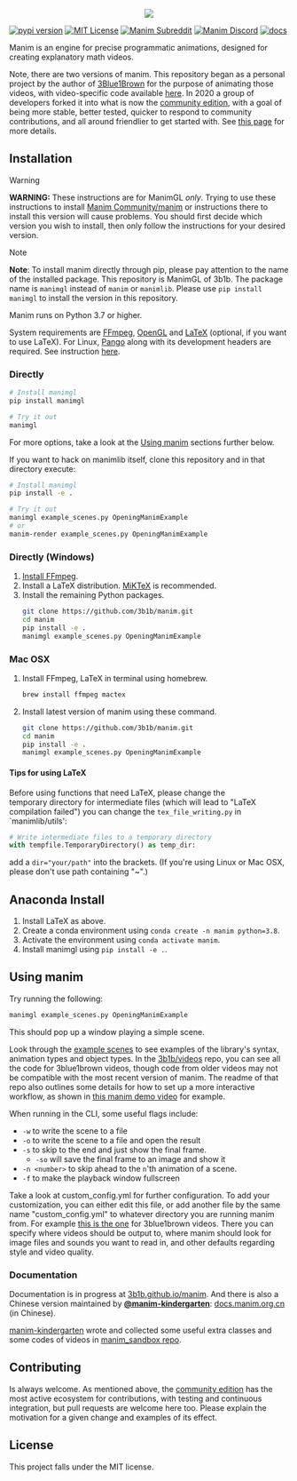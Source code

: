 <p align="center">
    <a href="https://github.com/3b1b/manim">
        <img src="https://raw.githubusercontent.com/3b1b/manim/master/logo/cropped.png">
    </a>
</p>

[![pypi version](https://img.shields.io/pypi/v/manimgl?logo=pypi)](https://pypi.org/project/manimgl/)
[![MIT License](https://img.shields.io/badge/license-MIT-blue.svg?style=flat)](http://choosealicense.com/licenses/mit/)
[![Manim Subreddit](https://img.shields.io/reddit/subreddit-subscribers/manim.svg?color=ff4301&label=reddit&logo=reddit)](https://www.reddit.com/r/manim/)
[![Manim Discord](https://img.shields.io/discord/581738731934056449.svg?label=discord&logo=discord)](https://discord.com/invite/bYCyhM9Kz2)
[![docs](https://github.com/3b1b/manim/workflows/docs/badge.svg)](https://3b1b.github.io/manim/)

Manim is an engine for precise programmatic animations, designed for creating explanatory math videos.

Note, there are two versions of manim.  This repository began as a personal project by the author of [3Blue1Brown](https://www.3blue1brown.com/) for the purpose of animating those videos, with video-specific code available [here](https://github.com/3b1b/videos).  In 2020 a group of developers forked it into what is now the [community edition](https://github.com/ManimCommunity/manim/), with a goal of being more stable, better tested, quicker to respond to community contributions, and all around friendlier to get started with. See [this page](https://docs.manim.community/en/stable/faq/installation.html#different-versions) for more details.

## Installation
> [!Warning]
> **WARNING:** These instructions are for ManimGL _only_. Trying to use these instructions to install [Manim Community/manim](https://github.com/ManimCommunity/manim) or instructions there to install this version will cause problems. You should first decide which version you wish to install, then only follow the instructions for your desired version.

> [!Note]
> **Note**: To install manim directly through pip, please pay attention to the name of the installed package. This repository is ManimGL of 3b1b. The package name is `manimgl` instead of `manim` or `manimlib`. Please use `pip install manimgl` to install the version in this repository.

Manim runs on Python 3.7 or higher.

System requirements are [FFmpeg](https://ffmpeg.org/), [OpenGL](https://www.opengl.org/) and [LaTeX](https://www.latex-project.org) (optional, if you want to use LaTeX).
For Linux, [Pango](https://pango.gnome.org) along with its development headers are required. See instruction [here](https://github.com/ManimCommunity/ManimPango#building).


### Directly

```sh
# Install manimgl
pip install manimgl

# Try it out
manimgl
```

For more options, take a look at the [Using manim](#using-manim) sections further below.

If you want to hack on manimlib itself, clone this repository and in that directory execute:

```sh
# Install manimgl
pip install -e .

# Try it out
manimgl example_scenes.py OpeningManimExample
# or
manim-render example_scenes.py OpeningManimExample
```

### Directly (Windows)

1. [Install FFmpeg](https://www.wikihow.com/Install-FFmpeg-on-Windows).
2. Install a LaTeX distribution. [MiKTeX](https://miktex.org/download) is recommended.
3. Install the remaining Python packages.
    ```sh
    git clone https://github.com/3b1b/manim.git
    cd manim
    pip install -e .
    manimgl example_scenes.py OpeningManimExample
    ```

### Mac OSX

1. Install FFmpeg, LaTeX in terminal using homebrew.
    ```sh
    brew install ffmpeg mactex
    ```
   
2. Install latest version of manim using these command.
    ```sh
    git clone https://github.com/3b1b/manim.git
    cd manim
    pip install -e .
    manimgl example_scenes.py OpeningManimExample
    ```

#### Tips for using LaTeX

Before using functions that need LaTeX, please change the  
temporary directory for intermediate files (which will lead to "LaTeX compilation failed")
you can change the `tex_file_writing.py` in `manimlib/utils':  
  ```tex_file_writing.py in full_tex_to_svg
  # Write intermediate files to a temporary directory
  with tempfile.TemporaryDirectory() as temp_dir:
  
  ```
add a `dir="your/path"` into the brackets.
(If you're using Linux or Mac OSX, please don't use path containing "~".)


## Anaconda Install

1. Install LaTeX as above.
2. Create a conda environment using `conda create -n manim python=3.8`.
3. Activate the environment using `conda activate manim`.
4. Install manimgl using `pip install -e .`.


## Using manim
Try running the following:
```sh
manimgl example_scenes.py OpeningManimExample
```
This should pop up a window playing a simple scene.

Look through the [example scenes](https://3b1b.github.io/manim/getting_started/example_scenes.html) to see examples of the library's syntax, animation types and object types. In the [3b1b/videos](https://github.com/3b1b/videos) repo, you can see all the code for 3blue1brown videos, though code from older videos may not be compatible with the most recent version of manim. The readme of that repo also outlines some details for how to set up a more interactive workflow, as shown in [this manim demo video](https://www.youtube.com/watch?v=rbu7Zu5X1zI) for example.

When running in the CLI, some useful flags include:
* `-w` to write the scene to a file
* `-o` to write the scene to a file and open the result
* `-s` to skip to the end and just show the final frame.
    * `-so` will save the final frame to an image and show it
* `-n <number>` to skip ahead to the `n`'th animation of a scene.
* `-f` to make the playback window fullscreen

Take a look at custom_config.yml for further configuration.  To add your customization, you can either edit this file, or add another file by the same name "custom_config.yml" to whatever directory you are running manim from.  For example [this is the one](https://github.com/3b1b/videos/blob/master/custom_config.yml) for 3blue1brown videos.  There you can specify where videos should be output to, where manim should look for image files and sounds you want to read in, and other defaults regarding style and video quality.

### Documentation
Documentation is in progress at [3b1b.github.io/manim](https://3b1b.github.io/manim/). And there is also a Chinese version maintained by [**@manim-kindergarten**](https://manim.org.cn): [docs.manim.org.cn](https://docs.manim.org.cn/) (in Chinese).

[manim-kindergarten](https://github.com/manim-kindergarten/) wrote and collected some useful extra classes and some codes of videos in [manim_sandbox repo](https://github.com/manim-kindergarten/manim_sandbox).


## Contributing
Is always welcome.  As mentioned above, the [community edition](https://github.com/ManimCommunity/manim) has the most active ecosystem for contributions, with testing and continuous integration, but pull requests are welcome here too.  Please explain the motivation for a given change and examples of its effect.


## License
This project falls under the MIT license.
